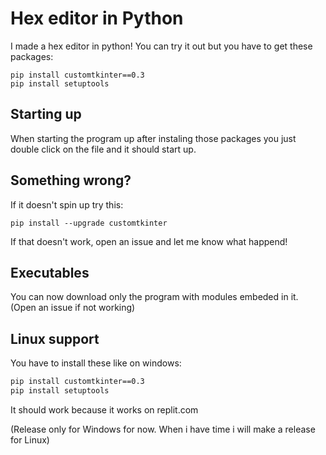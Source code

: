 # **Hex editor in Python**

I made a hex editor in python!
You can try it out but you have to get these packages:
```CMD
pip install customtkinter==0.3
pip install setuptools
```

## **Starting up**
When starting the program up after instaling those packages you just double click on the file and it should start up.

## **Something wrong?**
If it doesn't spin up try this:
```CMD2
pip install --upgrade customtkinter
```
If that doesn't work, open an issue and let me know what happend!

## **Executables**
You can now download only the program with modules embeded in it. (Open an issue if not working)

## **Linux support**
You have to install these like on windows:
```BASH
pip install customtkinter==0.3
pip install setuptools
```
It should work because it works on replit.com

(Release only for Windows for now. When i have time i will make a release for Linux)

